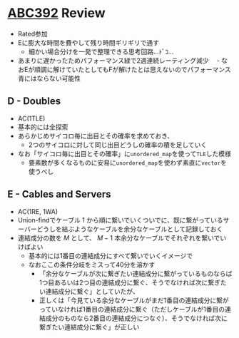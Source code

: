 # [ABC392](https://atcoder.jp/contests/abc392) Review
- Rated参加
- Eに膨大な時間を費やして残り時間ギリギリで通す
  - 細かい場合分けを一発で整理できる思考回路…ﾄﾞｺ…
- あまりに遅かったためパフォーマンス緑で2週連続レーティング減少
　- なおEが順調に解けていたとしてもFが解けたとは思えないのでパフォーマンス青にはならない可能性

## D - Doubles
- AC(1TLE)
- 基本的には全探索
- あらかじめサイコロ毎に出目とその確率を求めておき、
  - 2つのサイコロに対して同じ出目どうしの確率の積を足していく
- なお「サイコロ毎に出目とその確率」に`unordered_map`を使って`TLE`した模様
  - 要素数が多くなるものに安易に`unordered_map`を使わず素直に`vector`を使うべし

## E - Cables and Servers
- AC(1RE, 1WA)
- Union-findでケーブル $1$ から順に繋いでいくついでに、既に繋がっているサーバーどうしを結ぶようなケーブルを余分なケーブルとして記録しておく
- 連結成分の数を $M$ として、 $M-1$ 本余分なケーブルでそれぞれを繋いでいけばよい
  - 基本的には1番目の連結成分にすべて繋いでいくイメージで
  - なおここの条件分岐をミスって40分を溶かす
    - 「余分なケーブルが次に繋ぎたい連結成分に繋がっているものならば1つ目あるいは2つ目の連結成分に繋ぐ、そうでなければ次に繋ぎたい連結成分に繋ぐ」としていたが、
    - 正しくは「今見ている余分なケーブルがまだ1番目の連結成分に繋がっていなければ1番目の連結成分に繋ぐ（ただしケーブルが1番目の連結成分のものなら2番目の連結成分につなぐ）、そうでなければ次に繋ぎたい連結成分に繋ぐ」が正しい